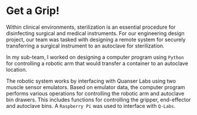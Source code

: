 # Get a Grip!
Within clinical environments, sterilization is an essential procedure for disinfecting surgical and medical
instruments. For our engineering design project, our team was tasked with designing a remote system for securely transferring a surgical instrument to an autoclave for sterilization. 

In my sub-team, I worked on designing a computer program using ```Python``` for controlling a robotic arm that would transfer a container to an autoclave location. 

The robotic system works by interfacing with Quanser Labs using two muscle sensor emulators. Based on emulator data, the computer program performs various operations for controlling the robotic arm and autoclave bin drawers. This includes functions for controlling the gripper, end-effector and autoclave bins. A ```Raspberry Pi``` was used to interface with ```Q-Labs```.

